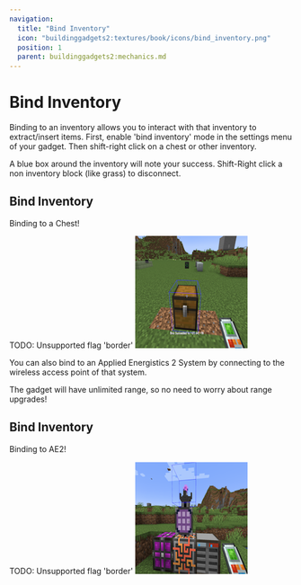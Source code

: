 ```yaml
---
navigation:
  title: "Bind Inventory"
  icon: "buildinggadgets2:textures/book/icons/bind_inventory.png"
  position: 1
  parent: buildinggadgets2:mechanics.md
---
```


# Bind Inventory

Binding to an inventory allows you to interact with that inventory to extract/insert items.  First, enable 'bind inventory' mode in the settings menu of your gadget. Then shift-right click on a chest or other inventory. 

A blue box around the inventory will note your success. Shift-Right click a non inventory block (like grass) to disconnect.

## Bind Inventory

Binding to a Chest!

TODO: Unsupported flag 'border'
![](bindinv.png)

You can also bind to an Applied Energistics 2 System by connecting to the wireless access point of that system.  

The gadget will have unlimited range, so no need to worry about range upgrades!

## Bind Inventory

Binding to AE2!

TODO: Unsupported flag 'border'
![](bindinv_ae.png)

